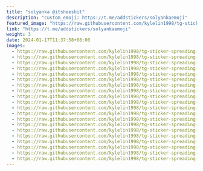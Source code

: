 ```yaml
---
title: "solyanka @itsheeshit"
description: "custom_emoji: https://t.me/addstickers/solyankaemoji"
featured_image: "https://raw.githubusercontent.com/kylelin1998/tg-sticker-spreading-worldwide-images/main/img/3cca552e-7d8e-49a0-bcf0-b0a33409b5af.jpg"
link: "https://t.me/addstickers/solyankaemoji"
weight: 3
date: 2024-01-17T11:37:58+08:00
images:
  - https://raw.githubusercontent.com/kylelin1998/tg-sticker-spreading-worldwide-images/main/img/3cca552e-7d8e-49a0-bcf0-b0a33409b5af.jpg
  - https://raw.githubusercontent.com/kylelin1998/tg-sticker-spreading-worldwide-images/main/img/929907b5-6d81-4c74-adbc-a7a78ff6c6d4.jpg
  - https://raw.githubusercontent.com/kylelin1998/tg-sticker-spreading-worldwide-images/main/img/f6b516b2-489f-41cf-873a-94207700ad14.jpg
  - https://raw.githubusercontent.com/kylelin1998/tg-sticker-spreading-worldwide-images/main/img/82c3adc8-e2be-4f85-b229-e0bf486473c1.jpg
  - https://raw.githubusercontent.com/kylelin1998/tg-sticker-spreading-worldwide-images/main/img/37b4ac99-62b2-4239-9fa4-d30a108d73e6.jpg
  - https://raw.githubusercontent.com/kylelin1998/tg-sticker-spreading-worldwide-images/main/img/986118a7-8210-4814-8455-3bd315c3a9e8.jpg
  - https://raw.githubusercontent.com/kylelin1998/tg-sticker-spreading-worldwide-images/main/img/e7305cdf-d943-478f-a32d-1a6368204977.jpg
  - https://raw.githubusercontent.com/kylelin1998/tg-sticker-spreading-worldwide-images/main/img/29bb8f71-62b4-4cda-a473-f9e0cb84e7b4.jpg
  - https://raw.githubusercontent.com/kylelin1998/tg-sticker-spreading-worldwide-images/main/img/f7c82a9e-d59a-4364-8178-9c0633910f66.jpg
  - https://raw.githubusercontent.com/kylelin1998/tg-sticker-spreading-worldwide-images/main/img/0ae8ef1d-030c-4261-bb1d-26cbafa5f713.jpg
  - https://raw.githubusercontent.com/kylelin1998/tg-sticker-spreading-worldwide-images/main/img/4873fb9a-b2c5-428f-af04-609df52f8983.jpg
  - https://raw.githubusercontent.com/kylelin1998/tg-sticker-spreading-worldwide-images/main/img/fd2b4397-344e-4d76-82b5-a9726aab5de3.jpg
  - https://raw.githubusercontent.com/kylelin1998/tg-sticker-spreading-worldwide-images/main/img/7c2ebca9-25b3-4b80-b95d-06cf1192c105.jpg
  - https://raw.githubusercontent.com/kylelin1998/tg-sticker-spreading-worldwide-images/main/img/3a446cd7-a91b-43fe-8b88-1479ce261cbd.jpg
  - https://raw.githubusercontent.com/kylelin1998/tg-sticker-spreading-worldwide-images/main/img/cd070d2c-3e66-45d1-afbb-338ba94f6b6f.jpg
  - https://raw.githubusercontent.com/kylelin1998/tg-sticker-spreading-worldwide-images/main/img/cea8b85a-f393-4cdd-8ad0-5400626aebc5.jpg
  - https://raw.githubusercontent.com/kylelin1998/tg-sticker-spreading-worldwide-images/main/img/d12555d1-1d87-471d-8fc1-3f90ad8ac635.jpg
  - https://raw.githubusercontent.com/kylelin1998/tg-sticker-spreading-worldwide-images/main/img/a7cddde2-ba53-448f-b976-294732be0054.jpg
  - https://raw.githubusercontent.com/kylelin1998/tg-sticker-spreading-worldwide-images/main/img/1743f91c-7352-4e09-afcc-3d6ce693e5f8.jpg
  - https://raw.githubusercontent.com/kylelin1998/tg-sticker-spreading-worldwide-images/main/img/1fa8ac53-14d4-4d42-8482-39e396ef8f50.jpg
---
```

